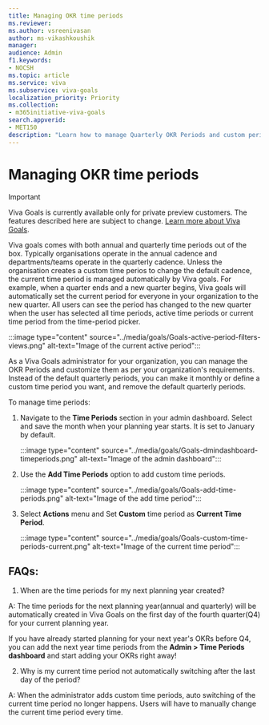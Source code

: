 ```yaml
---
title: Managing OKR time periods
ms.reviewer: 
ms.author: vsreenivasan
author: ms-vikashkoushik
manager: 
audience: Admin
f1.keywords:
- NOCSH
ms.topic: article
ms.service: viva
ms.subservice: viva-goals
localization_priority: Priority
ms.collection:  
- m365initiative-viva-goals  
search.appverid:
- MET150
description: "Learn how to manage Quarterly OKR Periods and custom periods (monthly...)"
---
```


# Managing OKR time periods

> [!IMPORTANT] 
> Viva Goals is currently available only for private preview customers. The features described here are subject to change. [Learn more about Viva Goals](https://go.microsoft.com/fwlink/?linkid=2189933).

Viva goals comes with both annual and quarterly time periods out of the box. Typically organisations operate in the annual cadence and departments/teams operate in the quarterly cadence. Unless the organisation creates a custom time perios to change the default cadence, the current time period is managed automatically by Viva goals. For example, when a quarter ends and a new quarter begins, Viva goals will automatically set the current period for everyone in your organization to the new quarter. All users can see the period has changed to the new quarter when the user has selected all time periods, active time periods or current time period from the time-period picker. 

:::image type="content" source="../media/goals/Goals-active-period-filters-views.png" alt-text="Image of the current active period":::

As a Viva Goals administrator for your organization, you can manage the OKR Periods and customize them as per your organization's requirements. Instead of the default quarterly periods, you can make it monthly or define a custom time period you want, and remove the default quarterly periods. 

To manage time periods:

1. Navigate to the **Time Periods** section in your admin dashboard. Select and save the month when your planning year starts. It is set to January by default.  
    
    :::image type="content" source="../media/goals/Goals-dmindashboard-timeperiods.png" alt-text="Image of the admin dashboard":::
    
2. Use the **Add Time Periods** option to add custom time periods.

    :::image type="content" source="../media/goals/Goals-add-time-periods.png" alt-text="Image of the add time period":::

3. Select **Actions** menu and Set **Custom** time period as **Current Time Period**.

    :::image type="content" source="../media/goals/Goals-custom-time-periods-current.png" alt-text="Image of the current time period":::

## FAQs:

1. When are the time periods for my next planning year created? 

A: The time periods for the next planning year(annual and quarterly) will be automatically created in Viva Goals on the first day of the fourth quarter(Q4) for your current planning year.

If you have already started planning for your next year's OKRs before Q4, you can add the next year time periods from the **Admin > Time Periods dashboard** and start adding your OKRs right away!

2. Why is my current time period not automatically switching after the last day of the period?

A: When the administrator adds custom time periods, auto switching of the current time period no longer happens. Users will have to manually change the current time period every time.
